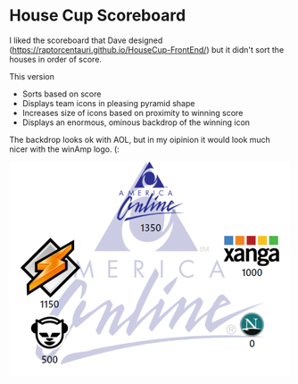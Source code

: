 # House Cup Scoreboard

I liked the scoreboard that Dave designed (https://raptorcentauri.github.io/HouseCup-FrontEnd/) but it didn't sort the houses in order of score.

This version

* Sorts based on score
* Displays team icons in pleasing pyramid shape
* Increases size of icons based on proximity to winning score
* Displays an enormous, ominous backdrop of the winning icon 

The backdrop looks ok with AOL, but in my oipinion it would look much nicer with the winAmp logo. (:

![demo screen cap](https://github.com/B-Dionysus/bootcamp-HouseCup/blob/main/assets/houseCupDemoScreen.PNG?raw=true)
